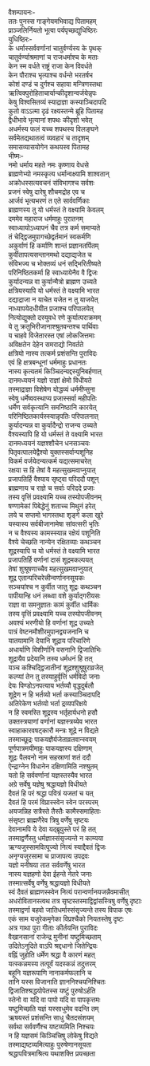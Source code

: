 वैशम्पायनः-  
ततः पुनस्स गाङ्गेयमभिवाद्य पितामहम्  
प्राञ्जलिर्नियतो भूत्वा पर्यपृच्छद्युधिष्ठिरः  
युधिष्ठिरः-  
के धर्मास्सर्ववर्णानां चातुर्वर्ण्यस्य के पृथक्  
चातुर्वर्ण्याश्रमाणां च राजधर्माश्च के मताः  
केन स्म वर्धते राष्ट्रं राजा केन विवर्धते  
केन पौराश्च भृत्याश्च वर्धन्ते भरतर्षभ  
कोशं दण्डं च दुर्गश्च सहाया मन्त्रिणस्तथा  
ऋत्विक्पुरोहिताचार्यान्कीदृशान्वर्जयेन्नृपः  
केषु विश्वसितव्यं स्याद्राज्ञा कस्याञ्चिदापदि  
कुतो वाऽऽत्मा दृढं रक्ष्यस्तन्मे ब्रूहि पितामह  
द्वैधीभावे भृत्यानां शपथः कीदृशो भवेत्  
अधर्मस्य फलं यच्च शपथस्य विलङ्घने  
सर्वमेतद्यथातत्वं व्यवहारं च तादृशम्  
समासव्यासयोगेन कथयस्व पितामह  
भीष्मः-  
नमो धर्माय महते नमः कृष्णाय वेधसे  
ब्राह्मणेभ्यो नमस्कृत्य धर्मान्वक्ष्यामि शाश्वतान्  
अक्रोधस्सत्यवचनं संविभागश्च सर्वशः  
प्रजनं स्वेषु दारेषु शौचमद्रोह एव च  
आर्जवं भृत्यभरणं त एते सार्ववर्णिकाः  
ब्राह्मणस्य तु यो धर्मस्तं ते वक्ष्यामि केवलम्  
दममेव महाराज धर्ममाहुः पुरातनम्  
स्वाध्यायोऽध्यापनं चैव तत्र कर्म समाप्यते  
तं चेद्द्विजमुपागच्छेद्वर्तमानं स्वकर्मणि  
अकुर्वाणं हि कर्माणि शान्तं प्रज्ञानतर्पितम्  
कुर्वीतापत्यसन्तानमथो दद्याद्यजेत च  
संविभज्य च भोक्तव्यं धनं सद्भिरितीष्यते  
परिनिष्ठितकर्मा हि स्वाध्यायेनैव वै द्विजः  
कुर्यादन्यन्न वा कुर्यान्मैत्रो ब्राह्मण उच्यते  
क्षत्रियस्यापि यो धर्मस्तं ते वक्ष्यामि भारत  
दद्याद्राजा न याचेत यजेत न तु याजयेत्  
नाध्यापयेदधीयीत प्रजाश्च परिपालयेत्  
नित्योद्युक्तो दस्युवधे रणे कुर्यात्पराक्रमम्  
ये तु क्रतुभिरीजानाश्श्रुतवन्तश्च पार्थिवाः  
य चाहवे विजेतारस्त एषां लोकजित्तमाः  
अविक्षतेन देहेन समराद्यो निवर्तते  
क्षत्रियो नास्य तत्कर्म प्रशंसन्ति पुराविदः  
एवं हि क्षत्रबन्धूनां धर्ममाहुः प्रधानतः  
नास्य कृत्यतमं किञ्चिदन्यद्दस्युनिबर्हणात्  
दानमध्ययनं यज्ञो राज्ञां क्षेमो विधीयते  
तस्माद्राज्ञा विशेषेण योद्धव्यं धर्ममीप्सुना  
स्वेषु धर्मेष्ववस्थाप्य प्रजास्सर्वा महीपतिः  
धर्मेण सर्वकृत्यानि समनिष्ठानि कारयेत्  
परिनिष्ठितकार्यस्स्यान्नृपतिः परिपालनात्  
कुर्यादन्यन्न वा कुर्यादैन्द्रो राजन्य उच्यते  
वैश्यस्यापि हि यो धर्मस्तं ते वक्ष्यामि भारत  
दानमध्ययनं यज्ञश्शौचेन धनसञ्चयः  
पितृवत्पालयेद्वैश्यो युक्तस्सर्वान्पशूनिह  
विकर्म वर्जयेदन्यत्कर्म यद्यत्समाचरेत्  
रक्षया स हि तेषां वै महत्सुखमवाप्नुयात्  
प्रजापतिर्हि वैश्याय सृष्ट्वा परिददौ पशून्  
ब्राह्मणाय च राज्ञे च सर्वाः परिददे प्रजाः  
तस्य वृत्तिं प्रवक्ष्यामि यच्च तस्योपजीवनम्  
षण्णामेकां पिबेद्धेनुं शताच्च मिथुनं हरेत्  
लये च सप्तमो भागस्तथा शृङ्गे कला खुरे  
यस्यास्य सर्वबीजानामेषा सांवत्सरी भृतिः  
न च वैश्यस्य कामस्स्यान्न रक्षेयं पशूनिति  
वैश्ये चेच्छति नान्येन रक्षितव्याः कथञ्चन  
शूद्रस्यापि च यो धर्मस्तं ते वक्ष्यामि भारत  
प्रजापतिर्हि वर्णानां दासं शूद्रमकल्पयत्  
तेषां शुश्रूषणाच्चैव महत्सुखमवाप्नुयात्  
शूद्र एतान्परिचरेत्त्रीन्वर्णाननसूयकः  
सञ्चयांश्च न कुर्वीत जातु शूद्रः कथञ्चन  
पापीयान्हि धनं लब्ध्वा वशे कुर्याद्गरीयसः  
राज्ञा वा समनुज्ञातः कामं कुर्वीत धार्मिकः  
तस्य वृत्तिं प्रवक्ष्यामि यच्च तस्योपजीवनम्  
अवश्यं भरणीयो हि वर्णानां शूद्र उच्यते  
पात्रं वेष्टनमौशीरमुपानद्व्यजनानि च  
यातयामानि देयानि शूद्राय परिचारिणे  
अधार्याणि विशीर्णानि वसनानि द्विजातिभिः  
शूद्रायैव प्रदेयानि तस्य धर्मधनं हि तत्  
यञ्च कश्चिद्द्विजातीनां शूद्रश्शुश्रूषुराव्रजेत्  
कल्प्यां तेन तु तस्याहुर्वृत्तिं धर्मविदो जनाः  
देयः पिण्डोऽनपत्याय भर्तव्यौ वृद्धदुर्बलौ  
शूद्रेण न हि भर्तव्यो भर्ता कस्याञ्चिदापदि  
अतिरेकेण भर्तव्यो भर्ता द्रव्यपरिक्षये  
न हि स्वमस्ति शूद्रस्य भर्तृहार्यधनो हसौ  
उक्तस्त्रयाणां वर्णानां यज्ञस्त्रय्येव भारत  
स्वाहाकारवषट्कारौ मन्त्रः शूद्रे न विद्यते  
तस्माच्छूद्रः पाकयज्ञैर्यजेताव्रतवान्स्वयम्  
पूर्णपात्रमयीमाहुः पाकयज्ञस्य दक्षिणाम्  
शूद्रः पैलवनो नाम सहस्राणां शतं ददौ  
ऐन्द्राग्नेन विधानेन दक्षिणामिति नश्श्रुतम्  
यतो हि सर्ववर्णानां यज्ञस्तस्यैव भारत  
अग्रे सर्वेषु यज्ञेषु श्रद्धायज्ञो विधीयते  
दैवतं हि परं श्रद्धा पवित्रं यजतां च यत्  
दैवतं हि परमं विप्रास्स्वेन स्वेन परस्परम्  
अयजन्निह सत्रैस्ते तैस्तैः कामैस्समाहिताः  
संसृष्टा ब्राह्मणैरेव त्रिषु वर्णेषु सृष्टयः  
देवानामपि ये देवा यद्ब्रूयुस्ते परं हि तत्  
तस्माद्वर्णैस्तु धर्मज्ञास्संसृज्यन्ते न काम्यया  
ऋग्यजुस्सामवित्पूज्यो नित्यं स्याद्दैवतं द्विजः  
अनृग्यजुरसामा च प्राजापत्य उपद्रवः  
यज्ञो मनीषया तात सर्ववर्णेषु भारत  
नास्य यज्ञहणो देवा ईहन्ते नेतरे जनाः  
तस्मात्सर्वेषु वर्णेषु श्रद्धायज्ञो विधीयते  
स्वं दैवतं ब्राह्मणस्स्वेन नित्यं परान्वर्णानयजन्नैवमासीत्  
अधरोवितानस्त्वथ तत्र सृष्टस्तस्माद्विद्वांसस्त्रिषु वर्णेषु दृष्टाः  
तस्माद्वर्णा बहवो जातिधर्मास्संसृज्यन्ते तस्य विपाक एषः  
एकं साम यजुरेकमृगेका विप्रश्चैको नियतस्तेषु दृष्टः  
अत्र गाथा पुरा गीताः कीर्तयन्ति पुराविदः  
वैखानसानां राजेन्द्र मुनीनां यष्टुमिच्छताम्  
उदितेऽनुदिते वाऽपि श्रद्दधानो जितेन्द्रियः  
वह्निं जुहोति धर्मेण श्रद्धा वै कारणं महत्  
यत्स्कन्नमस्य तत्पूर्वं यदस्कन्नं तदुत्तरम्  
बहूनि यज्ञरूपाणि नानाकर्मफलानि च  
तानि यस्स विजानाति ज्ञाननिश्चयनिश्चितः  
द्विजातिश्श्रद्धयोपेतस्स यष्टुं पुरुषोऽर्हति  
स्तेनो वा यदि वा पापो यदि वा पापकृत्तमः  
यष्टुमिच्छति यज्ञं यस्साधुमेव वदन्ति तम्  
ऋषयस्तं प्रशंसन्ति साधु चैतदसंशयम्  
सर्वथा सर्ववर्णैश्च यष्टव्यमिति निश्चयः  
न हि यज्ञसमं किञ्चित्त्रिषु लोकेषु विद्यते  
तस्माद्यष्टव्यमित्याहुः पुरुषेणानसूयता  
श्रद्धापवित्रमाश्रित्य यथाशक्ति प्रयच्छता   

